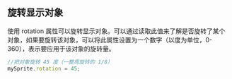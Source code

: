 ## 旋转显示对象

使用 rotation 属性可以旋转显示对象。可以通过读取此值来了解是否旋转了某个对象，如果要旋转该对象，可以将此属性设置为一个数字（以度为单位，0-360），表示要应用于该对象的旋转量。
```  TypeScript
//把对象旋转 45 度（一整周旋转的 1/8）
mySprite.rotation = 45;
```





